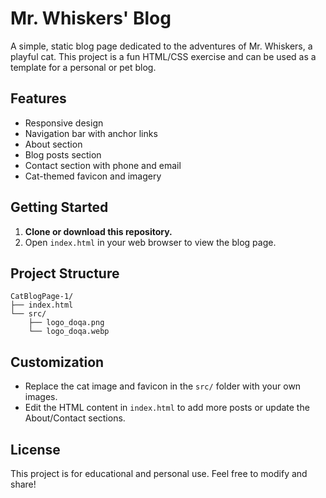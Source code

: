 # Mr. Whiskers' Blog

A simple, static blog page dedicated to the adventures of Mr. Whiskers, a playful cat. This project is a fun HTML/CSS exercise and can be used as a template for a personal or pet blog.

## Features
- Responsive design
- Navigation bar with anchor links
- About section
- Blog posts section
- Contact section with phone and email
- Cat-themed favicon and imagery

## Getting Started
1. **Clone or download this repository.**
2. Open `index.html` in your web browser to view the blog page.

## Project Structure
```
CatBlogPage-1/
├── index.html
└── src/
    ├── logo_doqa.png
    └── logo_doqa.webp
```

## Customization
- Replace the cat image and favicon in the `src/` folder with your own images.
- Edit the HTML content in `index.html` to add more posts or update the About/Contact sections.

## License
This project is for educational and personal use. Feel free to modify and share!
